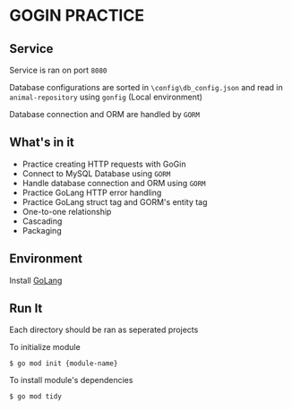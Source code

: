 # GOGIN PRACTICE

## Service
Service is ran on port `8080`

Database configurations are sorted in `\config\db_config.json` and read in `animal-repository` using `gonfig` (Local environment)

Database connection and ORM are handled by `GORM`

## What's in it
* Practice creating HTTP requests with GoGin
* Connect to MySQL Database using `GORM`
* Handle database connection and ORM using `GORM`
* Practice GoLang HTTP error handling
* Practice GoLang struct tag and GORM's entity tag
* One-to-one relationship
* Cascading
* Packaging

## Environment
Install [GoLang](https://golang.org/doc/install)

## Run It
Each directory should be ran as seperated projects

To initialize module

```
$ go mod init {module-name}
```

To install module's dependencies

```
$ go mod tidy
```
